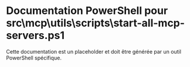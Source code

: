 # Documentation PowerShell pour src\mcp\utils\scripts\start-all-mcp-servers.ps1

Cette documentation est un placeholder et doit être générée par un outil PowerShell spécifique.
